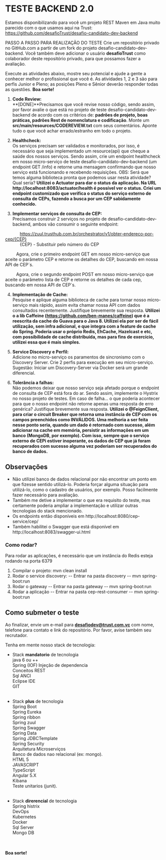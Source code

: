# TESTE BACKEND 2.0

Estamos disponibilizando para você um projeto REST Maven em Java muito parecido com o que usamos aqui na Trust:  https://github.com/desafioTrust/desafio-candidato-dev-backend

PASSO A PASSO PARA REALIZAÇÃO DO TESTE
Crie um repositório privado no GitHub.com a partir de um fork do projeto desafio-candidato-dev-backend. Você também deve adicionar o usuário **desafioTrust** como colaborador deste repositório privado, para que possamos fazer a avaliação.

Execute as atividades abaixo, mostre seu potencial e ajude a gente a conhecer melhor o profissional que você é. As atividades 1, 2 e 3 são para perfis Junior e Pleno; as posições Pleno e Sênior deverão responder todas as questões. **Boa sorte!**

1) **Code Review:** <br/>
**[DONE]**Precisamos que você revise nosso código, sendo assim, por favor avalie o que está no projeto de teste desafio-candidato-dev-backend de acordo com os critérios de: **padrões de projeto, boas práticas, padrões Rest de nomenclatura e codificação**. Monte um **src/main/resources/CODEREVIEW.txt** com seus comentários. Aponte tudo o que você achar errado/estranho em todo o projeto.


2) **Healthcheck:**<br />
Os serviços precisam ser validados e monitorados, por isso, é necessário que seja implementado um resource(api) que cheque a saúde dos nossos serviços. Sendo assim, crie um endpoint healthcheck em nosso micro-serviço de teste desafio-candidato-dev-backend (um endpoint GET /info) e retorne uma mensagem confirmando que nosso serviço está funcionando e recebendo requisições.
OBS: Será que temos alguma biblioteca pronta que podemos usar nesta atividade? Qual seria? **Utilizei o Actuator para dar o status da aplicação. Na URL http://localhost:8083/actuator/health é possível ver o status. Criei um endpoint customizado que verifica o status do serviço externo de consulta de CEPs, fazendo a busca por um CEP sabidamente conhecido.**

3) **Implementar serviços de consulta de CEP:**<br />
Precisamos construir 2 serviços no projeto de desafio-candidato-dev-backend, ambos vão consumir o seguinte endpoint:

&nbsp;&nbsp;&nbsp;&nbsp;&nbsp;&nbsp;&nbsp;&nbsp;&nbsp;&nbsp;&nbsp;&nbsp;https://zuul.trusthub.com.br/orchestrator/v1/obter-endereco-por-cep/{CEP}
<br /> &nbsp;&nbsp;&nbsp;&nbsp;&nbsp;&nbsp;&nbsp;&nbsp;&nbsp;&nbsp;&nbsp;&nbsp;{CEP} - Substituir pelo número do CEP

&nbsp;&nbsp;&nbsp;&nbsp;&nbsp;&nbsp;&nbsp;&nbsp;&nbsp;Agora, crie o primeiro endpoint GET em nosso micro-serviço que aceite o parâmetro CEP e retorne os detalhes do CEP, buscando em nossa API de CEP´s.

&nbsp;&nbsp;&nbsp;&nbsp;&nbsp;&nbsp;&nbsp;&nbsp;&nbsp;Agora, crie o segundo endpoint POST em nosso micro-serviço que aceite o parâmetro lista de CEP e retorne os detalhes de cada cep, buscando em nossa API de CEP´s.

4) **Implementação de Cache:**<br />
Pesquise e aplique alguma biblioteca de cache para tornar nosso micro-serviço mais rápido,  assim evita chamar nossa API com dados consultados recentemente. Justifique brevemente sua resposta.
**Utilizei o a lib Caffeine (https://github.com/ben-manes/caffeine) que é a reescrita da cache do Guava para o Java 8. Utilizei ela por ser de fácil utilização, sem infra adicional, e que integra com a feature de cache do Spring. Poderia usar o próprio Redis, EhCache, Hazelcast e etc, com possibilidade de cache distribuída, mas para fins de exercício, utilizei essa que é mais simples.**

5) **Service Discovery e Perfil:**<br />
Adicione no micro-serviço os paramentos de sincronismo com o Discovery Server.
Crie 2 perfis para execução em seu micro-serviço.
Sugestão: Iniciar um Discovery-Server via Docker será um grande diferencial.

6) **Tolerância a falhas:**<br />
Não podemos deixar que nosso serviço seja afetado porque o endpoint de consulta de CEP está fora do ar. Sendo assim, implemente o Hystrix no nosso projeto de testes.
Em caso de falha... o que poderia acontecer para que o nosso endpoint não retorne apenas uma resposta de erro genérica? Justifique brevemente sua resposta. **Utilizei o @FeignClient, para criar o circuit Breaker que retorna uma instância de CEP com os campos preenchidos como INVÁLIDOS. Uma melhoria a ser feita nesse ponto seria, quando um dado é retornado com sucesso, além adicionar na cache em memória, persistir as informações em um banco (MongoDB, por exemplo). Com isso, sempre que o serviço externo de CEPi estiver inoperante, os dados de CEP que já foram recuperados com sucesso alguma vez poderiam ser recuperados do banco de dados.**

## Observações

* Não utilizei banco de dados relacional por não encontrar um ponto em que fizesse sentido utilizá-lo. Poderia forçar alguma situação para utilizá-lo, como o cadastro de usuários, por exemplo. Posso facilmente fazer necessário para avaliação.
* Também me detive a implementar o que era requisito do teste, mas certamente poderia ampliar a implementação e utilizar outras tecnologias do stack mencionado.
* Os endpoints então disponíveis em http://localhost:8080/cep-service/cep/
* Também habilitei o Swagger que está disponível em http://localhost:8083/swagger-ui.html

### Como rodar?

Para rodar as aplicações, é necessário que um instância do Redis esteja rodando na porta 6379
1) Compilar o projeto: mvn clean install 
2) Rodar o service discovery: 
   -- Entrar na pasta discovery
   -- mvn spring-boot:run
3) Rodar o gateway
   -- Entrar na pasta gateway
   -- mvn spring-boot:run
4) Rodar a aplicação
   -- Entrar na pasta cep-rest-consumer
   -- mvn spring-boot:run

## Como submeter o teste

Ao finalizar, envie um e-mail para **desafiodev@trust.com.vc** com nome, telefone para contato e link do repositório. Por favor, avise também seu recrutador.

Tenha em mente nosso stack de tecnologia:

- Stack **mandatorio** de tecnologia<br />
java 6 ou ++<br />
Spring (IOF) Injeção de dependencia<br />
Conceitos REST<br />
Sql ANCI<br />
Eclipse IDE<br />
GIT<br /><br />

- Stack **plus** de tecnologia<br />
Spring Boot<br />
Spring Eureka<br />
Spring ribbon<br />
Spring zuul<br />
Spring Swagger<br />
Spring Data<br />
Spring JDBCTemplate<br />
Spring Security<br />
Arquitetura Microserviços<br />
Banco de dados nao relacional (ex: mongo).<br />
HTML 5<br />
JAVASCRIPT<br />
TypeScript<br />
Angular 5.X<br />
Kibana<br />
Teste unitarios (junit).<br /><br />

- Stack **direrencial** de tecnologia<br />
Spring histrix<br />
DevOps<br />
Kubernetes<br />
Docker<br />
Sql Server<br />
Mongo DB<br /><br /><br />


**Boa sorte!**
